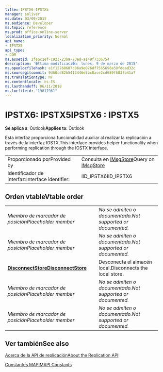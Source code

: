 ```yaml
---
title: IPSTX6 IPSTX5
manager: soliver
ms.date: 03/09/2015
ms.audience: Developer
ms.topic: reference
ms.prod: office-online-server
localization_priority: Normal
api_name:
- IPSTX5
api_type:
- COM
ms.assetid: 2fe6c1ef-c923-23b9-73ed-a149f7336754
description: '�ltima modificaci�n: lunes, 9 de marzo de 2015'
ms.openlocfilehash: e1f12760607c86a9e076df7565696a58fdead32c
ms.sourcegitcommit: 9d60cd82b5413446e5bc8ace2cd689f683fb41a7
ms.translationtype: MT
ms.contentlocale: es-ES
ms.lasthandoff: 06/11/2018
ms.locfileid: "19817961"
---
```

# <a name="ipstx6--ipstx5"></a><span data-ttu-id="5c150-103">IPSTX6: IPSTX5</span><span class="sxs-lookup"><span data-stu-id="5c150-103">IPSTX6 : IPSTX5</span></span>

  
  
<span data-ttu-id="5c150-104">**Se aplica a**: Outlook</span><span class="sxs-lookup"><span data-stu-id="5c150-104">**Applies to**: Outlook</span></span> 
  
<span data-ttu-id="5c150-105">Esta interfaz proporciona funcionalidad auxiliar al realizar la replicación a través de la interfaz IOSTX.</span><span class="sxs-lookup"><span data-stu-id="5c150-105">This interface provides helper functionality when performing replication through the IOSTX interface.</span></span>
  
|||
|:-----|:-----|
|<span data-ttu-id="5c150-106">Proporcionado por</span><span class="sxs-lookup"><span data-stu-id="5c150-106">Provided by</span></span>  <br/> |<span data-ttu-id="5c150-107">Consulta en [IMsgStore](imsgstoreimapiprop.md)</span><span class="sxs-lookup"><span data-stu-id="5c150-107">Query on [IMsgStore](imsgstoreimapiprop.md)</span></span> <br/> |
|<span data-ttu-id="5c150-108">Identificador de interfaz:</span><span class="sxs-lookup"><span data-stu-id="5c150-108">Interface identifier:</span></span>  <br/> |<span data-ttu-id="5c150-109">IID_IPSTX6</span><span class="sxs-lookup"><span data-stu-id="5c150-109">IID_IPSTX6</span></span>  <br/> |
   
## <a name="vtable-order"></a><span data-ttu-id="5c150-110">Orden vtable</span><span class="sxs-lookup"><span data-stu-id="5c150-110">Vtable order</span></span>

|||
|:-----|:-----|
| <span data-ttu-id="5c150-111">*Miembro de marcador de posición*</span><span class="sxs-lookup"><span data-stu-id="5c150-111">*Placeholder member*</span></span>  <br/> | <span data-ttu-id="5c150-112">*No se admiten o documentado.*</span><span class="sxs-lookup"><span data-stu-id="5c150-112">*Not supported or documented.*</span></span>  <br/> |
| <span data-ttu-id="5c150-113">*Miembro de marcador de posición*</span><span class="sxs-lookup"><span data-stu-id="5c150-113">*Placeholder member*</span></span>  <br/> | <span data-ttu-id="5c150-114">*No se admiten o documentado.*</span><span class="sxs-lookup"><span data-stu-id="5c150-114">*Not supported or documented.*</span></span>  <br/> |
|<span data-ttu-id="5c150-115">**[DisconnectStore](ipstx6-disconnectstore.md)**</span><span class="sxs-lookup"><span data-stu-id="5c150-115">**[DisconnectStore](ipstx6-disconnectstore.md)**</span></span> <br/> |<span data-ttu-id="5c150-116">Desconecta el almacén local.</span><span class="sxs-lookup"><span data-stu-id="5c150-116">Disconnects the local store.</span></span>  <br/> |
| <span data-ttu-id="5c150-117">*Miembro de marcador de posición*</span><span class="sxs-lookup"><span data-stu-id="5c150-117">*Placeholder member*</span></span>  <br/> | <span data-ttu-id="5c150-118">*No se admiten o documentado.*</span><span class="sxs-lookup"><span data-stu-id="5c150-118">*Not supported or documented.*</span></span>  <br/> |
| <span data-ttu-id="5c150-119">*Miembro de marcador de posición*</span><span class="sxs-lookup"><span data-stu-id="5c150-119">*Placeholder member*</span></span>  <br/> | <span data-ttu-id="5c150-120">*No se admiten o documentado.*</span><span class="sxs-lookup"><span data-stu-id="5c150-120">*Not supported or documented.*</span></span>  <br/> |
   
## <a name="see-also"></a><span data-ttu-id="5c150-121">Ver también</span><span class="sxs-lookup"><span data-stu-id="5c150-121">See also</span></span>



[<span data-ttu-id="5c150-122">Acerca de la API de replicación</span><span class="sxs-lookup"><span data-stu-id="5c150-122">About the Replication API</span></span>](about-the-replication-api.md)
  
[<span data-ttu-id="5c150-123">Constantes MAPI</span><span class="sxs-lookup"><span data-stu-id="5c150-123">MAPI Constants</span></span>](mapi-constants.md)

